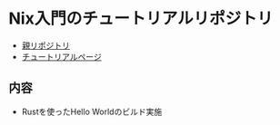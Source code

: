 # Nix入門のチュートリアルリポジトリ

- [親リポジトリ](https://github.com/S-Tatsuya/nix-introduction) 
- [チュートリアルページ](https://zenn.dev/asa1984/books/nix-hands-on/viewer/ch04-01-hello)

## 内容

- Rustを使ったHello Worldのビルド実施
